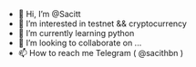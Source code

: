 - 👋 Hi, I’m @Sacitt
- 👀 I’m interested in testnet && cryptocurrency
- 🌱 I’m currently learning python
- 💞️ I’m looking to collaborate on ...
- 📫 How to reach me Telegram ( @sacithbn )

<!---
Sacitt/Sacitt is a ✨ special ✨ repository because its `README.md` (this file) appears on your GitHub profile.
You can click the Preview link to take a look at your changes.
--->
